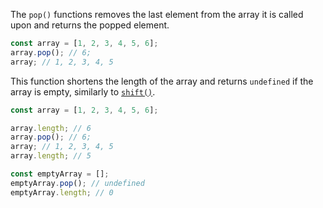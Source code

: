The `pop()` functions removes the last element from the array it is called upon and returns the popped element.

```javascript
const array = [1, 2, 3, 4, 5, 6];
array.pop(); // 6;
array; // 1, 2, 3, 4, 5
```

This function shortens the length of the array and returns `undefined` if the array is empty, similarly to [`shift()`](/tutorials/fundamentals/shift).

```javascript
const array = [1, 2, 3, 4, 5, 6];

array.length; // 6
array.pop(); // 6;
array; // 1, 2, 3, 4, 5
array.length; // 5

const emptyArray = [];
emptyArray.pop(); // undefined
emptyArray.length; // 0
```